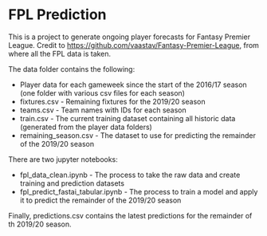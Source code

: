 # FPL Prediction
This is a project to generate ongoing player forecasts for Fantasy Premier League. Credit to https://github.com/vaastav/Fantasy-Premier-League, from where all the FPL data is taken.

The data folder contains the following:
+ Player data for each gameweek since the start of the 2016/17 season (one folder with various csv files for each season)
+ fixtures.csv - Remaining fixtures for the 2019/20 season
+ teams.csv - Team names with IDs for each season
+ train.csv - The current training dataset containing all historic data (generated from the player data folders)
+ remaining_season.csv - The dataset to use for predicting the remainder of the 2019/20 season

There are two jupyter notebooks:
+ fpl_data_clean.ipynb - The process to take the raw data and create training and prediction datasets
+ fpl_predict_fastai_tabular.ipynb - The process to train a model and apply it to predict the remainder of the 2019/20 season

Finally, predictions.csv contains the latest predictions for the remainder of th 2019/20 season.
